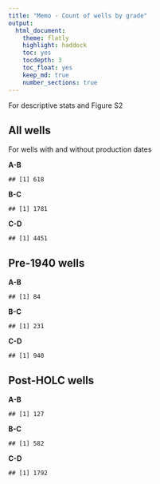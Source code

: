 ```yaml
---
title: "Memo - Count of wells by grade"
output:
  html_document:
    theme: flatly
    highlight: haddock 
    toc: yes
    tocdepth: 3
    toc_float: yes
    keep_md: true
    number_sections: true
---
```



For descriptive stats and Figure S2








## All wells

For wells with and without production dates

**A-B**


```
## [1] 618
```

**B-C**


```
## [1] 1781
```

**C-D**


```
## [1] 4451
```


## Pre-1940 wells

**A-B**


```
## [1] 84
```

**B-C**


```
## [1] 231
```

**C-D**


```
## [1] 940
```


## Post-HOLC wells

**A-B**


```
## [1] 127
```

**B-C**


```
## [1] 582
```

**C-D**


```
## [1] 1792
```

